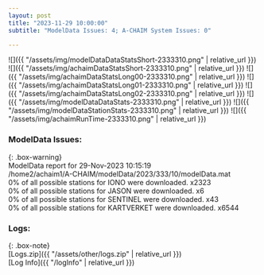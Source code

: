 ```yaml
---
layout: post
title: "2023-11-29 10:00:00"
subtitle: "ModelData Issues: 4; A-CHAIM System Issues: 0"

---
```


![]({{ "/assets/img/modelDataDataStatsShort-2333310.png" | relative_url }})
![]({{ "/assets/img/achaimDataStatsShort-2333310.png" | relative_url }})
![]({{ "/assets/img/achaimDataStatsLong00-2333310.png" | relative_url }})
![]({{ "/assets/img/achaimDataStatsLong01-2333310.png" | relative_url }})
![]({{ "/assets/img/achaimDataStatsLong02-2333310.png" | relative_url }})
![]({{ "/assets/img/modelDataDataStats-2333310.png" | relative_url }})
![]({{ "/assets/img/modelDataStationStats-2333310.png" | relative_url }})
![]({{ "/assets/img/achaimRunTime-2333310.png" | relative_url }})


### ModelData Issues:  
  
{: .box-warning}  
 ModelData report for 29-Nov-2023 10:15:19   
 /home2/achaim1/A-CHAIM/modelData/2023/333/10/modelData.mat   
 0% of all possible stations for IONO were downloaded. x2323   
 0% of all possible stations for JASON were downloaded. x6   
 0% of all possible stations for SENTINEL were downloaded. x43   
 0% of all possible stations for KARTVERKET were downloaded. x6544   
  


### Logs:  
  
{: .box-note}  
[Logs.zip]({{ "/assets/other/logs.zip" | relative_url }})  
[Log Info]({{ "/logInfo" | relative_url }})  
